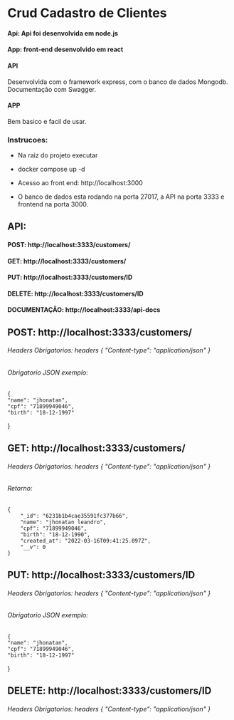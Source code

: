 # Crud Cadastro de Clientes

#### Api: Api foi desenvolvida em node.js  

#### App: front-end desenvolvido em react

#### API
Desenvolvida com o framework express, com o banco de dados Mongodb. Documentação com Swagger.

#### APP
Bem basico e facil de usar.

### Instrucoes:

* Na raiz do projeto executar

* docker compose up -d

* Acesso ao front end: http://localhost:3000

* O banco de dados esta rodando na porta 27017, a API na porta 3333 e frontend na porta 3000.

## API:

#### POST: http://localhost:3333/customers/

#### GET: http://localhost:3333/customers/

#### PUT: http://localhost:3333/customers/ID

#### DELETE: http://localhost:3333/customers/ID

#### DOCUMENTAÇÂO: http://localhost:3333/api-docs


## POST: http://localhost:3333/customers/

###### Headers Obrigatorios: headers {  "Content-type": "application/json" }

###### Obrigatorio JSON exemplo:
    {
	"name": "jhonatan",
	"cpf": "71899949046",
	"birth": "18-12-1997"
}

## GET: http://localhost:3333/customers/

###### Headers Obrigatorios: headers {  "Content-type": "application/json" }

###### Retorno:
    {
		"_id": "6231b1b4cae35591fc377b66",
		"name": "jhonatan leandro",
		"cpf": "71899949046",
		"birth": "18-12-1990",
		"created_at": "2022-03-16T09:41:25.097Z",
		"__v": 0
	}


## PUT: http://localhost:3333/customers/ID

###### Headers Obrigatorios: headers {  "Content-type": "application/json" }

###### Obrigatorio JSON exemplo:

    {
	"name": "jhonatan",
	"cpf": "71899949046",
	"birth": "18-12-1997"
}


## DELETE: http://localhost:3333/customers/ID

###### Headers Obrigatorios: headers {  "Content-type": "application/json" }






